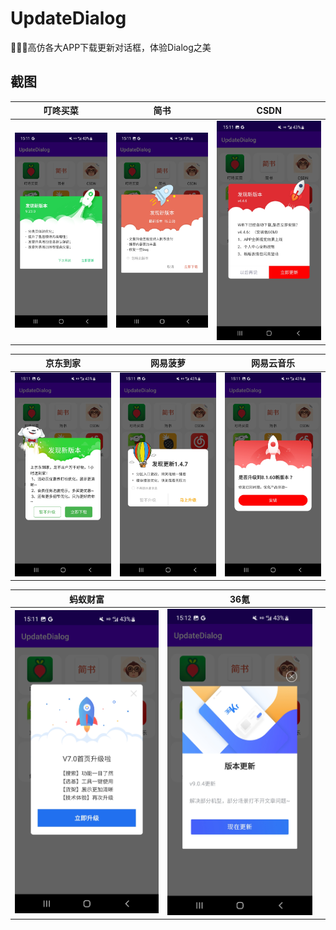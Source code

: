 # UpdateDialog

🚀🚀🚀高仿各大APP下载更新对话框，体验Dialog之美

## 截图
| 叮咚买菜| 简书 | CSDN |
|:-:|:-:|:-:|
|![image](https://github.com/kongpf8848/UpdateDialog/blob/master/screenshots/dialog_dingdong.jpg) | ![image](https://github.com/kongpf8848/UpdateDialog/blob/master/screenshots/dialog_jianshu.jpg) | ![image](https://github.com/kongpf8848/UpdateDialog/blob/master/screenshots/dialog_csdn.jpg) |

| 京东到家  | 网易菠萝 | 网易云音乐 |
|:-:|:-:|:-:|
|![image](https://github.com/kongpf8848/UpdateDialog/blob/master/screenshots/dialog_pdj.jpg) | ![image](https://github.com/kongpf8848/UpdateDialog/blob/master/screenshots/dialog_bolo.jpg) | ![image](https://github.com/kongpf8848/UpdateDialog/blob/master/screenshots/dialog_cloudmusic.jpg)|

| 蚂蚁财富 | 36氪 |   |
|:-:|:-:|:-:|
|![image](https://github.com/kongpf8848/UpdateDialog/blob/master/screenshots/dialog_wealth.jpg) |![image](https://github.com/kongpf8848/UpdateDialog/blob/master/screenshots/dialog_36kr.jpg) ||